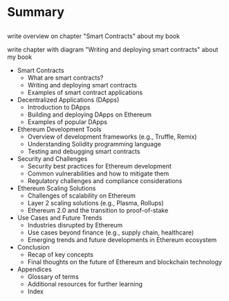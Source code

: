# Summary
## 

write overview on chapter "Smart Contracts" about my book

write chapter with diagram "Writing and deploying smart contracts" about my book

- Smart Contracts
  - What are smart contracts?
  - Writing and deploying smart contracts
  - Examples of smart contract applications
- Decentralized Applications (DApps)
  - Introduction to DApps
  - Building and deploying DApps on Ethereum
  - Examples of popular DApps
- Ethereum Development Tools
  - Overview of development frameworks (e.g., Truffle, Remix)
  - Understanding Solidity programming language
  - Testing and debugging smart contracts
- Security and Challenges
  - Security best practices for Ethereum development
  - Common vulnerabilities and how to mitigate them
  - Regulatory challenges and compliance considerations
- Ethereum Scaling Solutions
  - Challenges of scalability on Ethereum
  - Layer 2 scaling solutions (e.g., Plasma, Rollups)
  - Ethereum 2.0 and the transition to proof-of-stake
- Use Cases and Future Trends
  - Industries disrupted by Ethereum
  - Use cases beyond finance (e.g., supply chain, healthcare)
  - Emerging trends and future developments in Ethereum ecosystem
- Conclusion
  - Recap of key concepts
  - Final thoughts on the future of Ethereum and blockchain technology
- Appendices
  - Glossary of terms
  - Additional resources for further learning
  - Index
